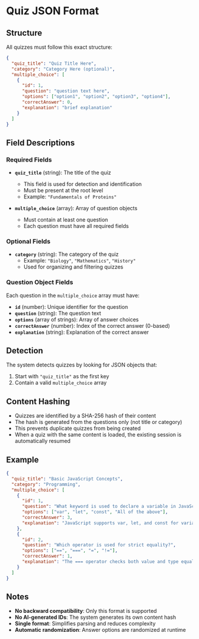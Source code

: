 # Quiz JSON Format

## Structure

All quizzes must follow this exact structure:

```json
{
  "quiz_title": "Quiz Title Here",
  "category": "Category Here (optional)",
  "multiple_choice": [
    {
      "id": 1,
      "question": "question text here",
      "options": ["option1", "option2", "option3", "option4"],
      "correctAnswer": 0,
      "explanation": "brief explanation"
    }
  ]
}
```

## Field Descriptions

### Required Fields

- **`quiz_title`** (string): The title of the quiz
  - This field is used for detection and identification
  - Must be present at the root level
  - Example: `"Fundamentals of Proteins"`

- **`multiple_choice`** (array): Array of question objects
  - Must contain at least one question
  - Each question must have all required fields

### Optional Fields

- **`category`** (string): The category of the quiz
  - Example: `"Biology"`, `"Mathematics"`, `"History"`
  - Used for organizing and filtering quizzes

### Question Object Fields

Each question in the `multiple_choice` array must have:

- **`id`** (number): Unique identifier for the question
- **`question`** (string): The question text
- **`options`** (array of strings): Array of answer choices
- **`correctAnswer`** (number): Index of the correct answer (0-based)
- **`explanation`** (string): Explanation of the correct answer

## Detection

The system detects quizzes by looking for JSON objects that:
1. Start with `"quiz_title"` as the first key
2. Contain a valid `multiple_choice` array

## Content Hashing

- Quizzes are identified by a SHA-256 hash of their content
- The hash is generated from the questions only (not title or category)
- This prevents duplicate quizzes from being created
- When a quiz with the same content is loaded, the existing session is automatically resumed

## Example

```json
{
  "quiz_title": "Basic JavaScript Concepts",
  "category": "Programming",
  "multiple_choice": [
    {
      "id": 1,
      "question": "What keyword is used to declare a variable in JavaScript?",
      "options": ["var", "let", "const", "All of the above"],
      "correctAnswer": 3,
      "explanation": "JavaScript supports var, let, and const for variable declaration."
    },
    {
      "id": 2,
      "question": "Which operator is used for strict equality?",
      "options": ["==", "===", "=", "!="],
      "correctAnswer": 1,
      "explanation": "The === operator checks both value and type equality."
    }
  ]
}
```

## Notes

- **No backward compatibility**: Only this format is supported
- **No AI-generated IDs**: The system generates its own content hash
- **Single format**: Simplifies parsing and reduces complexity
- **Automatic randomization**: Answer options are randomized at runtime

